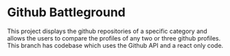 # Github Battleground
This project displays the github repositories of a specific category and allows the users to compare the profiles of any two or three github profiles.
This branch has codebase which uses the Github API and a react only code.
